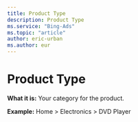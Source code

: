 ```yaml
---
title: Product Type
description: Product Type
ms.service: "Bing-Ads"
ms.topic: "article"
author: eric-urban
ms.author: eur
---
```


# Product Type

**What it is:** Your category for the product.

**Example:** Home &gt; Electronics &gt; DVD Player


